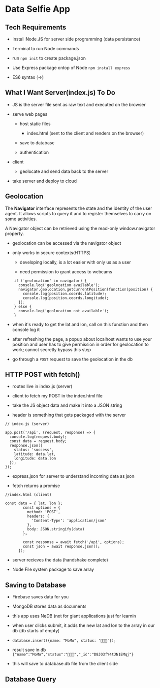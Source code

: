 # Data Selfie App

## Tech Requirements

- Install Node.JS for server side programming (data persistance)

- Terminal to run Node commands

- run `npm init` to create package.json

- Use Express package ontop of Node `npm install express`

- ES6 syntax (=>)

## What I Want Server(index.js) To Do

- JS is the server file sent as raw text and executed on the browser

- serve web pages
    - host static files

       - index.html (sent to the client and renders on the browser)

    - save to database

    - authentication

- client

    - geolocate and send data back to the server

- take server and deploy to cloud

## Geolocation

The **Navigator** interface represents the state and the identity of the user agent. It allows scripts to query it and to register themselves to carry on some activities.

A Navigator object can be retrieved using the read-only window.navigator property.

- geolocation can be accessed via the navigator object

- only works in secure contexts(HTTPS)

    - developing locally, is a lot easier with only us as a user

    - need permission to grant access to webcams

```
    if ('geolocation' in navigator) {
      console.log('geolocation available');
      navigator.geolocation.getCurrentPosition(function(position) {
        console.log(position.coords.latitude);
        console.log(position.coords.longitude);
      });
    } else {
      console.log('geolocation not available');
    }
```

- when it's ready to get the lat and lon, call on this function and then console log it

- after refreshing the page, a popup about localhost wants to use your position and user has to give permission in order for geolocation to work; cannot secretly bypass this step

- go through a `POST` request to save the geolocation in the db

## HTTP POST with fetch()

- routes live in index.js (server)

- client to fetch my POST in the index.html file

- take the JS object data and make it into a JSON string

- header is something that gets packaged with the server

```
// index.js (server)

app.post('/api', (request, response) => {
  console.log(request.body);
  const data = request.body;
  response.json({
    status: 'success',
    latitude: data.lat,
    longitude: data.lon
  });
});
```

- express.json for server to understand incoming data as json

- fetch returns a promise

```
//index.html (client)

const data = { lat, lon };
        const options = {
          method: 'POST',
          headers: {
            'Content-Type': 'application/json'
          },
          body: JSON.stringify(data)
        };

        const response = await fetch('/api', options);
        const json = await response.json();
      });
```

- server recieves the data (handshake complete)

- Node File system package to save array

## Saving to Database

- Firebase saves data for you

- MongoDB stores data as documents

- this app uses NeDB (not for giant applications just for learnin

- when user clicks submit, it adds the new lat and lon to the array in our db (db starts of empty)

- `database.insert({name: "MoMo", status: '🧑🏻‍🎤'});`

- result save in db `{"name":"MoMo","status":"🧑🏻‍🎤","_id":"D8JO3fY4tJN1EMqj"}`

- this will save to database.db file from the client side

## Database Query

